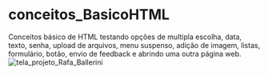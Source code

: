 # conceitos_BasicoHTML
Conceitos básico de HTML testando opções de multipla escolha, data, texto, senha, upload de arquivos, menu suspenso, adição de imagem, listas, formulário, botão, envio de feedback e abrindo uma outra página web. 
![tela_projeto_Rafa_Ballerini](https://github.com/user-attachments/assets/00c0e7a6-2f83-49ba-819d-02e2c9e28b84)
